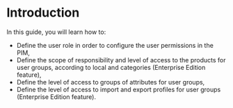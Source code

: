 # Introduction

In this guide, you will learn how to:

*   Define the user role in order to configure the user permissions in the PIM,
*   Define the scope of responsibility and level of access to the products for user groups, according to local and categories (Enterprise Edition feature),
*   Define the level of access to groups of attributes for user groups,
*   Define the level of access to import and export profiles for user groups (Enterprise Edition feature).
